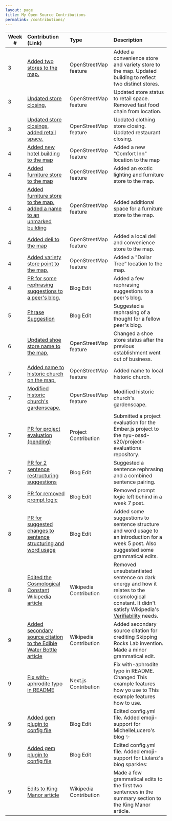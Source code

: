 ```yaml
---
layout: page
title: My Open Source Contributions
permalink: /contributions/
---
```


<!--
The first column, Contribution, must be a hyperlink to the actual contribution,
such as the Wikipedia edit or pull request, etc., with a suitable name.
Type of the contribution should be "Wikipedia edit", "OpenStreet Map feature",
"Project Documentation", "Project Code", "Blog Edit", etc.

The Description should include a brief summary of what you did.

Replace the first row below with your contribution and add new ones below it
following the same syntax.

-->





| Week #       | Contribution (Link)  | Type  | Description |
|---|:---|:---|:---|
| 3 | [Added two stores to the map.](https://www.openstreetmap.org/changeset/81029285#map=19/40.69291/-73.80902)    | OpenStreetMap feature |  Added a convenience store and variety store to the map. Updated building to reflect two distinct stores. |
| 3 | [Updated store closing.](https://www.openstreetmap.org/changeset/81029469#map=19/40.70122/-73.80756)    | OpenStreetMap feature | Updated store status to retail space. Removed fast food chain from location. |
| 3 | [Updated store closings, added retail space.](https://www.openstreetmap.org/changeset/81029588#map=19/40.70581/-73.79338) | OpenStreetMap feature | Updated clothing store closing. Updated restaurant closing. |
| 4 | [Added new hotel building to the map](https://www.openstreetmap.org/changeset/81367706) | OpenStreetMap feature | Added a new "Comfort Inn" location to the map |
| 4 | [Added furniture store to the map](https://www.openstreetmap.org/changeset/81367792) | OpenStreetMap feature | Added an exotic lighting and furniture store to the map. |
| 4 | [Added furniture store to the map, added a name to an unmarked building](https://www.openstreetmap.org/changeset/81367814) | OpenStreetMap feature | Added additional space for a furniture store to the map. |
| 4 | [Added deli to the map](https://www.openstreetmap.org/changeset/81367919) | OpenStreetMap feature| Added a local deli and convenience store to the map. |
| 4 | [Added variety store point to the map.](https://www.openstreetmap.org/changeset/81367968) | OpenStreetMap feature | Added a "Dollar Tree" location to the map. |
| 4 | [PR for some rephrasing suggestions to a peer's blog.](https://github.com/hunter-college-ossd-spr-2020/MichelleLucero-weekly/pull/1) | Blog Edit | Added a few rephrasing suggestions to a peer's blog. |
| 5 | [Phrase Suggestion](https://github.com/hunter-college-ossd-spr-2020/gillybytes-weekly/pull/1) | Blog Edit | Suggested a rephrasing of a thought for a fellow peer's blog. |
| 6 | [Updated shoe store name to the map.](https://www.openstreetmap.org/changeset/81937781#map=19/40.70189/-73.80753) | OpenStreetMap feature | Changed a shoe store status after the previous establishment went out of business. |
| 7 | [Added name to historic church on the map.](https://www.openstreetmap.org/changeset/82230242) | OpenStreetMap feature | Added name to local historic church. |
| 7 | [Modified historic church's gardenscape.](https://www.openstreetmap.org/changeset/82230172#map=19/40.70379/-73.80111) | OpenStreetMap feature | Modified historic church's gardenscape. |
| 7 | [PR for project evaluation (pending)](https://github.com/nyu-ossd-s20/project-evaluation/pull/82) | Project Contribution | Submitted a project evaluation for the Ember.js project to the nyu-ossd-s20/project-evaluations repository. |
| 7 | [PR for 2 sentence restructuring suggestions](https://github.com/hunter-college-ossd-spr-2020/jaredwils-weekly/pull/3) | Blog Edit | Suggested a sentence rephrasing and a combined sentence pairing. |
| 8 | [PR for removed prompt logic](https://github.com/hunter-college-ossd-spr-2020/wongjessica-weekly/pull/2) | Blog Edit | Removed prompt logic left behind in a week 7 post. |
| 8 | [PR for suggested changes to sentence structuring and word usage](https://github.com/hunter-college-ossd-spr-2020/Ks5810-weekly/pull/7) | Blog Edit | Added some suggestions to sentence structure and word usage to an introduction for a week 5 post. Also suggested some grammatical edits. |
| 8 | [Edited the Cosmological Constant Wikipedia article](https://en.wikipedia.org/w/index.php?title=Cosmological_constant&diff=prev&oldid=946877512) | Wikipedia Contribution | Removed unsubstantiated sentence on dark energy and how it relates to the cosmological constant. It didn't satisfy Wikipedia's [Verifiability](https://en.wikipedia.org/wiki/Wikipedia:Verifiability) needs. |
| 9 | [Added secondary source citation to the Edible Water Bottle article](https://en.wikipedia.org/w/index.php?title=Edible_water_bottle&diff=prev&oldid=947377286) | Wikipedia Contribution | Added secondary source citation for crediting Skipping Rocks Lab invention. Made a minor grammatical edit. |
| 9 | [Fix with-aphrodite typo in README](https://github.com/zeit/next.js/pull/11436) | Next.js Contribution | Fix with-aphrodite typo in README. Changed This example features how yo use to This example features how to use. |
| 9 | [Added gem plugin to config file](https://github.com/hunter-college-ossd-spr-2020/MichelleLucero-weekly/pull/5) | Blog Edit | Edited config.yml file. Added emoji-support for MichelleLucero's blog :sparkles: |
| 9 | [Added gem plugin to config file](https://github.com/hunter-college-ossd-spr-2020/liulanz-weekly/pull/11) | Blog Edit | Edited config.yml file. Added emoji-support for Liulanz's blog sparkles: |
| 9 | [Edits to King Manor article](https://en.wikipedia.org/w/index.php?title=King_Manor&diff=prev&oldid=948073836) | Wikipedia Contribution | Made a few grammatical edits to the first two sentences in the summary section to the King Manor article. |